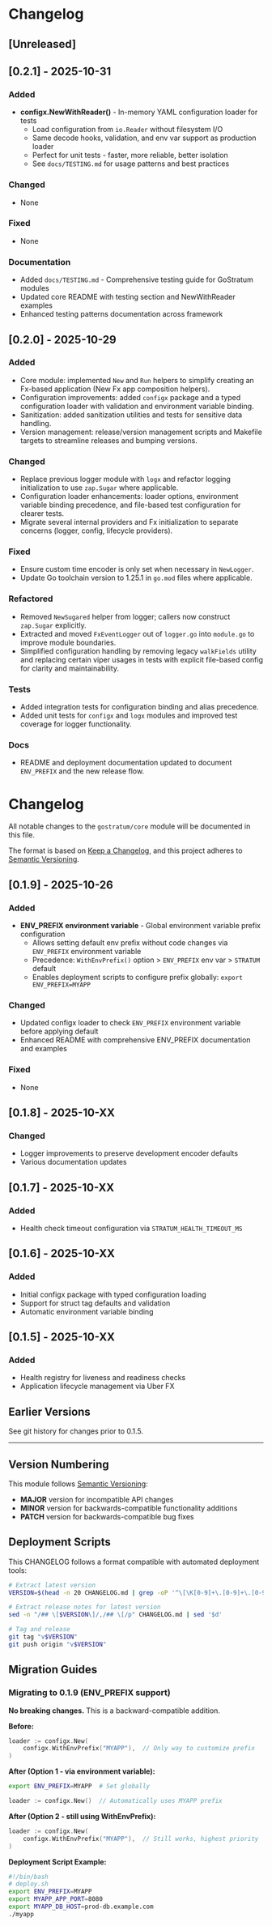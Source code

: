 # Changelog

## [Unreleased]


## [0.2.1] - 2025-10-31

### Added
- **configx.NewWithReader()** - In-memory YAML configuration loader for tests
  - Load configuration from `io.Reader` without filesystem I/O
  - Same decode hooks, validation, and env var support as production loader
  - Perfect for unit tests - faster, more reliable, better isolation
  - See `docs/TESTING.md` for usage patterns and best practices

### Changed
- None

### Fixed
- None

### Documentation
- Added `docs/TESTING.md` - Comprehensive testing guide for GoStratum modules
- Updated core README with testing section and NewWithReader examples
- Enhanced testing patterns documentation across framework


## [0.2.0] - 2025-10-29

### Added
- Core module: implemented `New` and `Run` helpers to simplify creating an Fx-based application (New Fx app composition helpers).
- Configuration improvements: added `configx` package and a typed configuration loader with validation and environment variable binding.
- Sanitization: added sanitization utilities and tests for sensitive data handling.
- Version management: release/version management scripts and Makefile targets to streamline releases and bumping versions.

### Changed
- Replace previous logger module with `logx` and refactor logging initialization to use `zap.Sugar` where applicable.
- Configuration loader enhancements: loader options, environment variable binding precedence, and file-based test configuration for clearer tests.
- Migrate several internal providers and Fx initialization to separate concerns (logger, config, lifecycle providers).

### Fixed
- Ensure custom time encoder is only set when necessary in `NewLogger`.
- Update Go toolchain version to 1.25.1 in `go.mod` files where applicable.

### Refactored
- Removed `NewSugared` helper from logger; callers now construct `zap.Sugar` explicitly.
- Extracted and moved `FxEventLogger` out of `logger.go` into `module.go` to improve module boundaries.
- Simplified configuration handling by removing legacy `walkFields` utility and replacing certain viper usages in tests with explicit file-based config for clarity and maintainability.

### Tests
- Added integration tests for configuration binding and alias precedence.
- Added unit tests for `configx` and `logx` modules and improved test coverage for logger functionality.

### Docs
- README and deployment documentation updated to document `ENV_PREFIX` and the new release flow.



# Changelog

All notable changes to the `gostratum/core` module will be documented in this file.

The format is based on [Keep a Changelog](https://keepachangelog.com/en/1.0.0/),
and this project adheres to [Semantic Versioning](https://semver.org/spec/v2.0.0.html).

## [0.1.9] - 2025-10-26

### Added
- **ENV_PREFIX environment variable** - Global environment variable prefix configuration
  - Allows setting default env prefix without code changes via `ENV_PREFIX` environment variable
  - Precedence: `WithEnvPrefix()` option > `ENV_PREFIX` env var > `STRATUM` default
  - Enables deployment scripts to configure prefix globally: `export ENV_PREFIX=MYAPP`

### Changed
- Updated configx loader to check `ENV_PREFIX` environment variable before applying default
- Enhanced README with comprehensive ENV_PREFIX documentation and examples

### Fixed
- None

## [0.1.8] - 2025-10-XX

### Changed
- Logger improvements to preserve development encoder defaults
- Various documentation updates

## [0.1.7] - 2025-10-XX

### Added
- Health check timeout configuration via `STRATUM_HEALTH_TIMEOUT_MS`

## [0.1.6] - 2025-10-XX

### Added
- Initial configx package with typed configuration loading
- Support for struct tag defaults and validation
- Automatic environment variable binding

## [0.1.5] - 2025-10-XX

### Added
- Health registry for liveness and readiness checks
- Application lifecycle management via Uber FX

## Earlier Versions

See git history for changes prior to 0.1.5.

---

## Version Numbering

This module follows [Semantic Versioning](https://semver.org/):

- **MAJOR** version for incompatible API changes
- **MINOR** version for backwards-compatible functionality additions  
- **PATCH** version for backwards-compatible bug fixes

## Deployment Scripts

This CHANGELOG follows a format compatible with automated deployment tools:

```bash
# Extract latest version
VERSION=$(head -n 20 CHANGELOG.md | grep -oP '^\[\K[0-9]+\.[0-9]+\.[0-9]+' | head -1)

# Extract release notes for latest version
sed -n "/## \[$VERSION\]/,/## \[/p" CHANGELOG.md | sed '$d'

# Tag and release
git tag "v$VERSION"
git push origin "v$VERSION"
```

## Migration Guides

### Migrating to 0.1.9 (ENV_PREFIX support)

**No breaking changes.** This is a backward-compatible addition.

**Before:**
```go
loader := configx.New(
    configx.WithEnvPrefix("MYAPP"),  // Only way to customize prefix
)
```

**After (Option 1 - via environment variable):**
```bash
export ENV_PREFIX=MYAPP  # Set globally
```
```go
loader := configx.New()  // Automatically uses MYAPP prefix
```

**After (Option 2 - still using WithEnvPrefix):**
```go
loader := configx.New(
    configx.WithEnvPrefix("MYAPP"),  // Still works, highest priority
)
```

**Deployment Script Example:**
```bash
#!/bin/bash
# deploy.sh
export ENV_PREFIX=MYAPP
export MYAPP_APP_PORT=8080
export MYAPP_DB_HOST=prod-db.example.com
./myapp
```
